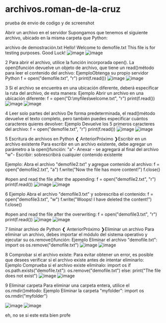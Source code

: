 # archivos.roman-de-la-cruz
prueba de envio de codigo y de screenshot

Abrir un archivo en el servidor
Supongamos que tenemos el siguiente archivo, ubicado en la misma carpeta que Python:

archivo de demostración.txt
Hello! Welcome to demofile.txt
This file is for testing purposes.
Good Luck!
![image](https://github.com/user-attachments/assets/5e0a5ed7-5c08-4a66-a146-90b5288e6175)
![image](https://github.com/user-attachments/assets/744f32d6-3a32-496b-ae66-5bfd67758f1b)

2
Para abrir el archivo, utilice la función incorporada open().
La open()función devuelve un objeto de archivo, que tiene un read()método para leer el contenido del archivo:
EjemploObtenga su propio servidor Python
f = open("demofile.txt", "r")
print(f.read())
![image](https://github.com/user-attachments/assets/9c0ce1b7-de3a-4c20-a5f0-ea2b29b58a1d)
![image](https://github.com/user-attachments/assets/720a61ec-1839-4fa0-bf76-d5e6f2c05bd4)


3
Si el archivo se encuentra en una ubicación diferente, deberá especificar la ruta del archivo, de esta manera:
Ejemplo
Abrir un archivo en una ubicación diferente:
f = open("D:\\myfiles\welcome.txt", "r")
print(f.read())
![image](https://github.com/user-attachments/assets/a93d571e-511f-46a4-b6a2-861b66b70d7c)
![image](https://github.com/user-attachments/assets/f55b555b-31f1-4544-9372-d42e157e1527)

4
Leer solo partes del archivo
De forma predeterminada, el read()método devuelve el texto completo, pero también puedes especificar cuántos caracteres quieres devolver:
Ejemplo
Devuelve los 5 primeros caracteres del archivo:
f = open("demofile.txt", "r")
print(f.read())
![image](https://github.com/user-attachments/assets/6d179430-c400-4313-907c-888acd0a1cea)
![image](https://github.com/user-attachments/assets/c24c1d78-65b5-41c7-8e9a-be8358e3d184)

5
Escritura de archivos en Python
❮ AnteriorPróximo ❯Escribir en un archivo existente
Para escribir en un archivo existente, debe agregar un parámetro a la open()función:
"a"- Anexar - se agregará al final del archivo
"w"- Escribir: sobrescribirá cualquier contenido existente

Ejemplo:
Abra el archivo "demofile2.txt" y agregue contenido al archivo:
f = open("demofile2.txt", "a")
f.write("Now the file has more content!")
f.close()

#open and read the file after the appending:
f = open("demofile2.txt", "r")
print(f.read())
![image](https://github.com/user-attachments/assets/e1f2164a-483f-46d9-b16d-3811705be6a1)
![image](https://github.com/user-attachments/assets/de5c5681-2a43-4f9a-8fe4-30a47ee7727c)

6
Ejemplo
Abra el archivo "demofile3.txt" y sobrescriba el contenido:
f = open("demofile3.txt", "w")
f.write("Woops! I have deleted the content!")
f.close()

#open and read the file after the overwriting:
f = open("demofile3.txt", "r")
print(f.read())
![image](https://github.com/user-attachments/assets/734ef6b6-7a84-4aef-9cfb-fad8b8f0f9cc)
![image](https://github.com/user-attachments/assets/1ba3f1a2-f177-4d98-8ef0-580b5bb548aa)


7
liminar archivo de Python
❮ AnteriorPróximo ❯Eliminar un archivo
Para eliminar un archivo, debes importar el módulo del sistema operativo y ejecutar su os.remove()función:
Ejemplo
Eliminar el archivo "demofile.txt":
import os
os.remove("demofile.txt")
![image](https://github.com/user-attachments/assets/39bb4b94-a673-46c3-bfa1-8a2842dd484e)
![image](https://github.com/user-attachments/assets/d04685f3-4c2f-4d3c-a3cc-efa7b9704a9b)

8
Comprobar si el archivo existe:
Para evitar obtener un error, es posible que desees verificar si el archivo existe antes de intentar eliminarlo:
Ejemplo
Comprueba si el archivo existe  elimínalo:
import os
if os.path.exists("demofile.txt"):
  os.remove("demofile.txt")
else:
  print("The file does not exist")
![image](https://github.com/user-attachments/assets/567a4d9d-875a-40ec-a56d-2ac79cf00768)
![image](https://github.com/user-attachments/assets/184fd5b5-a15e-44a7-9114-674d1ddb4b9a)

9
Eliminar carpeta
Para eliminar una carpeta entera, utilice el os.rmdir()método:
Ejemplo
Eliminar la carpeta "myfolder":
import os
os.rmdir("myfolder")

![image](https://github.com/user-attachments/assets/94fc3dc4-3c1d-4879-b361-6f88f5d135da)
![image](https://github.com/user-attachments/assets/6ec5e913-7a68-4c9c-947a-af191e40305a)


eh, no se si este esta bien profe



